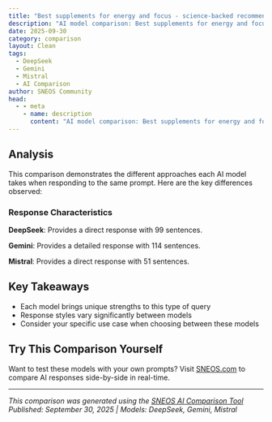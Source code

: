 ```yaml
---
title: "Best supplements for energy and focus - science-backed recommendations"
description: "AI model comparison: Best supplements for energy and focus - science-backed recommendations..."
date: 2025-09-30
category: comparison
layout: Clean
tags:
  - DeepSeek
  - Gemini
  - Mistral
  - AI Comparison
author: SNEOS Community
head:
  - - meta
    - name: description
      content: "AI model comparison: Best supplements for energy and focus - science-backed recommendations..."
---
```


<ChatComparison
  title="Best supplements for energy and focus - science-backed recommendations"
  prompt="Best supplements for energy and focus - science-backed recommendations"
  :responses='{"DeepSeek": "Of course. Here is a comprehensive guide to science-backed supplements for energy and focus, categorized by the strength of evidence and their primary mechanism of action.\n\n### **Important First: Foundational Principles**\n\nBefore considering supplements, address these pillars first. No supplement can overcome their deficiency.\n1. **Sleep:** 7-9 hours of quality sleep is non-negotiable for cognitive function and energy.\n2. **Nutrition:** A balanced diet rich in whole foods, complex carbohydrates, healthy fats, and protein provides sustained energy.\n3. **Exercise:** Regular physical activity improves blood flow to the brain and boosts energy levels.\n4. **Hydration:** Even mild dehydration can significantly impair concentration and cause fatigue.\n5. **Stress Management:** Chronic stress exhausts your adrenal system and mental resources.\n\n---\n\n### **Tier 1: Strongest Evidence \u0026 Foundational Support**\nThese are often deficient in modern diets and are direct precursors to crucial cellular energy molecules.\n\n#### 1. Caffeine \u002B L-Theanine\nThis is the most effective and well-researched combination for immediate focus and alertness.\n\n* **How it works:**\n * **Caffeine:** An adenosine receptor antagonist. It blocks the neurotransmitters that make you feel tired.\n * **L-Theanine:** An amino acid found in green tea. It promotes alpha brain waves (associated with relaxed alertness) and counteracts the jitters and anxiety from caffeine.\n* **Evidence:** Numerous studies show the combination improves reaction time, accuracy, and focus better than caffeine alone, while reducing its negative side effects.\n* **Dosage:** 100mg of caffeine with 200mg of L-Theanine is a standard and effective ratio.\n\n#### 2. Creatine Monohydrate\nNot just for muscles. Your brain uses a massive amount of energy (ATP), and creatine helps recycle it.\n\n* **How it works:** Stores phosphocreatine in the brain, which rapidly regenerates ATP, the primary cellular energy currency. This is especially crucial during mentally demanding tasks.\n* **Evidence:** Strong evidence for improving short-term memory and reasoning, particularly in situations of sleep deprivation, stress, or in vegetarians/vegans (who have lower natural creatine stores).\n* **Dosage:** 5 grams per day. It\u0027s not a stimulant, so it must be taken consistently to saturate brain stores.\n\n#### 3. Omega-3 Fatty Acids (DHA \u0026 EPA)\nYour brain is nearly 60% fat, and a large portion of that is DHA. This is a structural supplement, not a stimulant.\n\n* **How it works:** DHA is critical for neuronal membrane fluidity, which affects how brain cells communicate. EPA has potent anti-inflammatory effects.\n* **Evidence:** Robust research links omega-3 supplementation to improved cognitive function, memory, and reaction times. Low levels are associated with brain fog and fatigue.\n* **Dosage:** 1,000 - 2,000 mg combined EPA/DHA per day. Look for a supplement with a higher ratio of EPA to DHA for mood and focus benefits.\n\n---\n\n### **Tier 2: Good Evidence for Specific Contexts**\nThese have solid research behind them but may be more effective for specific populations or types of fatigue.\n\n#### 4. Rhodiola Rosea\nAn adaptogen, meaning it helps your body adapt to physical and mental stress.\n\n* **How it works:** Believed to modulate cortisol (the stress hormone) and influence neurotransmitters like serotonin and norepinephrine.\n* **Evidence:** Studies show it can reduce mental fatigue and improve performance during stressful, exhausting periods (like exam weeks or intense work projects).\n* **Dosage:** 200-400 mg per day of an extract standardized for 3% rosavins and 1% salidroside. Cycle it (e.g., take for 6-8 weeks, then take a 2-week break).\n\n#### 5. L-Tyrosine\nAn amino acid precursor to the key neurotransmitters dopamine and norepinephrine.\n\n* **How it works:** During periods of high stress or prolonged mental effort, your brain\u0027s catecholamine levels can be depleted. L-Tyrosine provides the building blocks to replenish them.\n* **Evidence:** Most effective for preserving cognitive function under acute stress (e.g., extreme cold, sleep deprivation, intense multitasking). Less evidence for use in everyday, low-stress situations.\n* **Dosage:** 500-2,000 mg about 30-60 minutes before a cognitively demanding task. **Do not take if you have thyroid issues or are on MAOIs.**\n\n#### 6. B-Vitamins (Especially B6, B9, B12)\nEssential cofactors in the cellular process that turns food into energy (ATP).\n\n* **How it works:** They are directly involved in the synthesis of neurotransmitters like serotonin and dopamine.\n* **Evidence:** Supplementation is most beneficial for people with a deficiency or suboptimal levels (common in older adults, vegetarians/vegans, and those with poor diets). Correcting a deficiency resolves energy and focus issues related to that deficiency.\n* **Dosage:** A high-quality B-Complex or multivitamin is sufficient for most.\n\n---\n\n### **Tier 3: Promising but Less Conclusive Evidence**\nThese are popular and have some positive studies, but the evidence is mixed or not yet robust.\n\n#### 7. Panax Ginseng\nAnother adaptogen with a long history of use for fighting fatigue.\n\n* **How it works:** May improve energy metabolism and offer neuroprotective effects.\n* **Evidence:** Some studies show improvements in mental performance and feelings of energy, while others show no effect. Results can be inconsistent.\n* **Dosage:** 200-400 mg per day of a standardized extract.\n\n#### 8. Acetyl-L-Carnitine (ALCAR)\nInvolved in mitochondrial energy production.\n\n* **How it works:** Shuttles fatty acids into the mitochondria to be burned for energy. Also has a slight cholinergic effect.\n* **Evidence:** Shows promise for mental fatigue and cognitive decline in older adults. Evidence for healthy, young adults is weaker.\n* **Dosage:** 500-1,500 mg per day.\n\n#### 9. Choline Sources (Alpha-GPC, Citicoline)\nPrecursors to acetylcholine, a key neurotransmitter for learning, memory, and focus.\n\n* **How it works:** Increases the availability of choline in the brain to support acetylcholine synthesis.\n* **Evidence:** Benefits are most clearly seen in older populations with cognitive decline. For healthy adults, the effects are more subtle and not universally felt.\n* **Dosage:** Alpha-GPC: 300-600 mg; Citicoline: 250-500 mg.\n\n### **How to Approach Supplementing**\n\n1. **Start with Tier 1:** Focus on the foundational supplements first. **Caffeine \u002B L-Theanine** for acute effects, **Creatine** and **Omega-3s** for long-term foundational support.\n2. **Add Tier 2 Contextually:** If you are going through a period of high stress or sleep deprivation, consider adding **Rhodiola** or **L-Tyrosine**.\n3. **Introduce One at a Time:** Start with one new supplement for 2-3 weeks before adding another. This allows you to gauge its effects and identify any side effects.\n4. **Quality Matters:** Choose supplements from reputable brands that use third-party testing (like NSF, USP, or ConsumerLab) to ensure purity and potency.\n5. **Consult a Professional:** Always talk to your doctor or a registered dietitian before starting any new supplement regimen, especially if you have pre-existing health conditions or are taking medication.\n\n***Disclaimer:*** *This information is for educational purposes only and does not constitute medical advice. Always consult with a healthcare professional before starting any new supplement or health regimen.*", "Gemini": "Okay, let\u0027s dive into science-backed supplements for energy and focus. It\u0027s important to remember that supplements are *supplements* \u2013 they complement a healthy diet, sleep schedule, and exercise routine. They aren\u0027t magic bullets. Also, **always consult with your doctor or a qualified healthcare professional before starting any new supplement regimen,** especially if you have existing health conditions or are taking medications.\n\nHere\u0027s a breakdown of supplements with good scientific backing for energy and focus, categorized for clarity:\n\n**I. For Focus and Cognitive Function (Nootropics):**\n\n* **L-Theanine:**\n * **What it is:** An amino acid found primarily in green tea.\n * **How it works:** Promotes relaxation without drowsiness. It can also enhance alpha brainwave activity, associated with a state of relaxed alertness and creativity.\n * **Benefits:** Improved focus, reduced anxiety, enhanced cognitive performance, particularly when combined with caffeine.\n * **Dosage:** 100-200mg. Often paired with caffeine.\n * **Evidence:** Numerous studies show synergistic effects with caffeine, improving attention and reducing the jitters associated with caffeine alone. Studies have shown improvements in cognitive performance and mood.\n * **Cautions:** Generally safe, but some individuals may experience mild side effects like headache or drowsiness.\n\n* **Caffeine:**\n * **What it is:** A stimulant found in coffee, tea, and other beverages.\n * **How it works:** Blocks adenosine, a neurotransmitter that promotes sleepiness.\n * **Benefits:** Increased alertness, improved focus, enhanced cognitive performance, reduced fatigue.\n * **Dosage:** 50-200mg is a typical starting point, adjusting based on tolerance. **Avoid exceeding 400mg per day.**\n * **Evidence:** Extensive research supports the cognitive-enhancing effects of caffeine.\n * **Cautions:** Can cause anxiety, insomnia, jitters, increased heart rate, and dependence. Avoid late in the day. Be mindful of caffeine from all sources (coffee, tea, energy drinks, etc.). Tolerance develops quickly.\n\n* **Creatine:** (Beyond just muscle building)\n * **What it is:** A naturally occurring compound in muscle cells.\n * **How it works:** Increases phosphocreatine stores in the brain, which can improve energy production and cognitive function.\n * **Benefits:** Improved short-term memory, reasoning skills, and mental fatigue, particularly in vegetarians and individuals with lower creatine levels.\n * **Dosage:** 3-5 grams per day of creatine monohydrate.\n * **Evidence:** Studies have shown cognitive benefits, particularly in tasks requiring speed and accuracy. Research indicates it may improve working memory and reduce mental fatigue.\n * **Cautions:** Generally safe, but some people may experience mild gastrointestinal upset. Ensure adequate hydration.\n\n* **Bacopa Monnieri:**\n * **What it is:** An Ayurvedic herb traditionally used to improve memory and cognitive function.\n * **How it works:** May enhance nerve signal transmission in the brain.\n * **Benefits:** Improved memory, learning, and cognitive processing speed, especially with long-term use.\n * **Dosage:** 300-450mg daily, standardized to contain 50% bacosides.\n * **Evidence:** Clinical trials have demonstrated improvements in memory recall, attention, and cognitive function after several weeks of use.\n * **Cautions:** May cause gastrointestinal upset (nausea, diarrhea) in some individuals. Start with a low dose and gradually increase.\n\n* **Rhodiola Rosea:**\n * **What it is:** An adaptogenic herb that helps the body adapt to stress.\n * **How it works:** May affect neurotransmitters such as serotonin and dopamine.\n * **Benefits:** Reduced mental fatigue, improved cognitive function during stressful situations, and enhanced mood.\n * **Dosage:** 200-600mg daily.\n * **Evidence:** Studies have shown that Rhodiola Rosea can reduce mental fatigue and improve cognitive performance during periods of stress and sleep deprivation.\n * **Cautions:** Generally safe, but some individuals may experience dizziness, dry mouth, or insomnia.\n\n* **Ginkgo Biloba:**\n * **What it is:** An herbal extract from the Ginkgo tree.\n * **How it works:** May improve blood flow to the brain and act as an antioxidant.\n * **Benefits:** May improve memory, focus, and cognitive function, particularly in older adults.\n * **Dosage:** 120-240mg daily, standardized to contain 24% flavone glycosides and 6% terpene lactones.\n * **Evidence:** Some studies show potential benefits for cognitive function, particularly in age-related cognitive decline. However, the evidence is mixed, and more research is needed.\n * **Cautions:** May interact with blood thinners. Can cause mild side effects such as headache or stomach upset.\n\n**II. For Energy Production \u0026 Metabolic Support:**\n\n* **Vitamin B Complex:**\n * **What it is:** A group of essential vitamins (B1, B2, B3, B5, B6, B7, B9, B12) involved in energy metabolism.\n * **How it works:** Helps convert food into energy.\n * **Benefits:** Improved energy levels, reduced fatigue, and support for nerve function. Particularly beneficial for individuals with deficiencies.\n * **Dosage:** Follow the recommended daily allowance (RDA) for each B vitamin, typically found in a B-complex supplement.\n * **Evidence:** Deficiencies in B vitamins can lead to fatigue and cognitive impairment. Supplementation can improve energy levels and cognitive function in deficient individuals.\n * **Cautions:** Generally safe, but high doses of some B vitamins (e.g., niacin) can cause side effects.\n\n* **Coenzyme Q10 (CoQ10):**\n * **What it is:** A compound that helps generate energy in cells.\n * **How it works:** Plays a vital role in the electron transport chain in mitochondria, the powerhouses of cells.\n * **Benefits:** Improved energy levels, reduced fatigue, and antioxidant protection. May be particularly helpful for individuals taking statin medications or experiencing age-related energy decline.\n * **Dosage:** 100-300mg daily.\n * **Evidence:** Studies have shown that CoQ10 supplementation can improve energy levels and reduce fatigue, particularly in individuals with mitochondrial dysfunction or statin-induced myopathy.\n * **Cautions:** Generally safe, but some individuals may experience mild gastrointestinal upset.\n\n* **Iron:** (If deficient)\n * **What it is:** An essential mineral that carries oxygen in the blood.\n * **How it works:** Crucial for oxygen transport to cells, including brain cells.\n * **Benefits:** Improved energy levels, reduced fatigue, and enhanced cognitive function in individuals with iron deficiency anemia.\n * **Dosage:** Dosage varies depending on the severity of the deficiency. **Get your iron levels checked by a doctor before supplementing.**\n * **Evidence:** Iron deficiency anemia is a common cause of fatigue and cognitive impairment. Iron supplementation can improve energy levels and cognitive function in deficient individuals.\n * **Cautions:** Iron supplements can cause constipation and gastrointestinal upset. High doses can be toxic. **Do not self-diagnose and supplement with iron without consulting a doctor.**\n\n* **Magnesium:**\n * **What it is:** An essential mineral involved in over 300 enzymatic reactions in the body.\n * **How it works:** Plays a role in energy production, nerve function, and muscle relaxation.\n * **Benefits:** Improved energy levels, reduced fatigue, and enhanced cognitive function. May be particularly helpful for individuals with magnesium deficiency.\n * **Dosage:** 200-400mg daily. Choose a form that is easily absorbed, such as magnesium citrate, glycinate, or threonate.\n * **Evidence:** Magnesium deficiency can lead to fatigue and cognitive impairment. Magnesium supplementation can improve energy levels and cognitive function in deficient individuals.\n * **Cautions:** High doses can cause diarrhea.\n\n**III. Important Considerations:**\n\n* **Start Slow:** Introduce one supplement at a time to assess your tolerance and identify any potential side effects.\n* **Cycle:** Consider cycling some supplements (e.g., caffeine) to prevent tolerance and maintain effectiveness. This means taking it for a period of time and then taking a break.\n* **Quality Matters:** Choose high-quality supplements from reputable brands that undergo third-party testing for purity and potency. Look for certifications like USP, NSF International, or ConsumerLab.com.\n* **Individual Variation:** Supplement effectiveness varies from person to person. What works for one person may not work for another.\n* **Diet and Lifestyle:** Prioritize a healthy diet, regular exercise, and adequate sleep. Supplements are most effective when combined with a healthy lifestyle.\n* **Hydration:** Drink plenty of water throughout the day. Dehydration can lead to fatigue and cognitive impairment.\n\n**Summary Table:**\n\n| Supplement | Benefits | Dosage | Cautions |\n|-------------------|-----------------------------------------------------------------------|------------------------------------------------|---------------------------------------------------------------------------|\n| L-Theanine | Focus, relaxation, reduced anxiety | 100-200mg | Generally safe |\n| Caffeine | Alertness, focus, reduced fatigue | 50-200mg (up to 400mg/day max) | Anxiety, insomnia, jitters, dependence |\n| Creatine | Memory, reasoning, reduced mental fatigue | 3-5g/day | GI upset |\n| Bacopa Monnieri | Memory, learning, cognitive processing speed | 300-450mg (standardized) | GI upset |\n| Rhodiola Rosea | Reduced mental fatigue, improved cognitive function during stress | 200-600mg | Dizziness, dry mouth, insomnia |\n| Ginkgo Biloba | May improve memory, focus, and cognitive function. | 120-240mg (standardized) | May interact with blood thinners. Mild side effects possible. |\n| Vitamin B Complex | Improved energy, reduced fatigue | Follow RDA | Generally safe, high doses of some B vitamins can cause side effects. |\n| CoQ10 | Improved energy, reduced fatigue, antioxidant protection | 100-300mg | GI upset |\n| Iron (if deficient)| Improved energy, reduced fatigue, enhanced cognitive function | Varies (consult a doctor) | Constipation, GI upset, toxicity at high doses. Do not self-diagnose. |\n| Magnesium | Improved energy, reduced fatigue, enhanced cognitive function | 200-400mg (choose absorbable form) | Diarrhea |\n\n**Disclaimer:** This information is for educational purposes only and is not intended as medical advice. Always consult with a qualified healthcare professional before starting any new supplement regimen.\n", "Mistral": "When looking for supplements to enhance energy and focus, it\u0027s important to rely on scientific evidence. Here are some well-researched supplements that have shown promise in improving energy levels and cognitive function:\n\n1. **Caffeine**:\n - **Benefits**: Enhances alertness, improves mood, and boosts physical performance.\n - **Dosage**: Typically 50-400 mg per day, depending on individual tolerance.\n - **Source**: Coffee, tea, energy drinks, and supplements.\n\n2. **L-Theanine**:\n - **Benefits**: Promotes relaxation without drowsiness, enhances focus, and can work synergistically with caffeine.\n - **Dosage**: 100-200 mg per day.\n - **Source**: Green tea and supplements.\n\n3. **Rhodiola Rosea**:\n - **Benefits**: Reduces fatigue, improves mood, and enhances cognitive function.\n - **Dosage**: 250-680 mg per day.\n - **Source**: Supplements.\n\n4. **Ginkgo Biloba**:\n - **Benefits**: Improves blood flow to the brain, enhances cognitive function, and may reduce symptoms of cognitive decline.\n - **Dosage**: 120-240 mg per day.\n - **Source**: Supplements.\n\n5. **Bacopa Monnieri**:\n - **Benefits**: Enhances memory, reduces anxiety, and improves cognitive function.\n - **Dosage**: 300-450 mg per day.\n - **Source**: Supplements.\n\n6. **Creatine**:\n - **Benefits**: Enhances physical performance, improves cognitive function, and may reduce mental fatigue.\n - **Dosage**: 5 g per day.\n - **Source**: Supplements.\n\n7. **Omega-3 Fatty Acids**:\n - **Benefits**: Supports brain health, improves cognitive function, and may reduce symptoms of depression.\n - **Dosage**: 250-500 mg of combined EPA and DHA per day.\n - **Source**: Fish oil, algae oil, and supplements.\n\n8. **Vitamin B12**:\n - **Benefits**: Essential for energy production, supports brain function, and helps prevent fatigue.\n - **Dosage**: 2.4 mcg per day (RDA), but higher doses may be recommended for deficiency.\n - **Source**: Animal products, fortified foods, and supplements.\n\n9. **Coenzyme Q10 (CoQ10)**:\n - **Benefits**: Supports energy production in cells, improves physical performance, and may enhance cognitive function.\n - **Dosage**: 90-200 mg per day.\n - **Source**: Supplements.\n\n10. **Ginseng**:\n - **Benefits**: Enhances cognitive function, reduces fatigue, and improves mood.\n - **Dosage**: 200-400 mg per day.\n - **Source**: Supplements.\n\n11. **Ashwagandha**:\n - **Benefits**: Reduces stress and anxiety, improves cognitive function, and enhances physical performance.\n - **Dosage**: 300-500 mg per day.\n - **Source**: Supplements.\n\n12. **Nicotinamide Riboside (NR)**:\n - **Benefits**: Increases levels of NAD\u002B, which is essential for energy production and cellular health.\n - **Dosage**: 250-500 mg per day.\n - **Source**: Supplements.\n\nAlways consult with a healthcare provider before starting any new supplement regimen, especially if you have any underlying health conditions or are taking other medications."}' 
  published-date="22:46"
/>

## Analysis

This comparison demonstrates the different approaches each AI model takes when responding to the same prompt. Here are the key differences observed:

### Response Characteristics

**DeepSeek**: Provides a direct response with 99 sentences. 

**Gemini**: Provides a detailed response with 114 sentences. 

**Mistral**: Provides a direct response with 51 sentences. 

## Key Takeaways

- Each model brings unique strengths to this type of query
- Response styles vary significantly between models
- Consider your specific use case when choosing between these models

## Try This Comparison Yourself

Want to test these models with your own prompts? Visit [SNEOS.com](https://sneos.com) to compare AI responses side-by-side in real-time.

---

*This comparison was generated using the [SNEOS AI Comparison Tool](https://sneos.com)*
*Published: September 30, 2025 | Models: DeepSeek, Gemini, Mistral*
